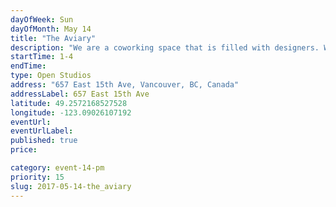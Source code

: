 ```yaml
---
dayOfWeek: Sun
dayOfMonth: May 14
title: "The Aviary"
description: "We are a coworking space that is filled with designers. We will have some members' work on display, snacks and drinks, and possibly some projections. Find us We are beside Matchstick Coffee by Fraser + Kingsway."
startTime: 1-4
endTime: 
type: Open Studios
address: "657 East 15th Ave, Vancouver, BC, Canada"
addressLabel: 657 East 15th Ave
latitude: 49.2572168527528
longitude: -123.09026107192
eventUrl: 
eventUrlLabel: 
published: true
price: 

category: event-14-pm
priority: 15
slug: 2017-05-14-the_aviary
---
```

